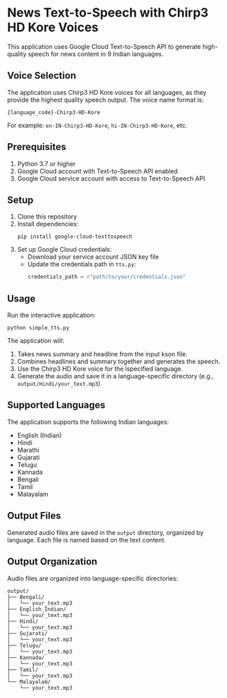 # News Text-to-Speech with Chirp3 HD Kore Voices

This application uses Google Cloud Text-to-Speech API to generate high-quality speech for news content in 9 Indian languages.

## Voice Selection

The application uses Chirp3 HD Kore voices for all languages, as they provide the highest quality speech output. The voice name format is:
```
{language_code}-Chirp3-HD-Kore
```

For example: `en-IN-Chirp3-HD-Kore`, `hi-IN-Chirp3-HD-Kore`, etc.

## Prerequisites

1. Python 3.7 or higher
2. Google Cloud account with Text-to-Speech API enabled
3. Google Cloud service account with access to Text-to-Speech API

## Setup

1. Clone this repository
2. Install dependencies:
   ```
   pip install google-cloud-texttospeech
   ```
3. Set up Google Cloud credentials:
   - Download your service account JSON key file
   - Update the credentials path in `tts.py`:
     ```python
     credentials_path = r"path/to/your/credentials.json"
     ```

## Usage

Run the interactive application:
```
python simple_tts.py
```

The application will:
1. Takes news summary and headline from the input kson file.
2. Combines headlines and summary together and generates the speech.
3. Use the Chirp3 HD Kore voice for the lspecified language.
4. Generate the audio and save it in a language-specific directory
   (e.g., `output/Hindi/your_text.mp3`)

## Supported Languages

The application supports the following Indian languages:

- English (Indian)
- Hindi
- Marathi
- Gujarati
- Telugu
- Kannada
- Bengali
- Tamil
- Malayalam


## Output Files

Generated audio files are saved in the `output` directory, organized by language. Each file is named based on the text content.

## Output Organization

Audio files are organized into language-specific directories:
```
output/
├── Bengali/
│   └── your_text.mp3
├── English_Indian/
│   └── your_text.mp3
├── Hindi/
│   └── your_text.mp3
├── Gujarati/
│   └── your_text.mp3
├── Telugu/
│   └── your_text.mp3
├── Kannada/
│   └── your_text.mp3
├── Tamil/
│   └── your_text.mp3
└── Malayalam/
    └── your_text.mp3
``` 
